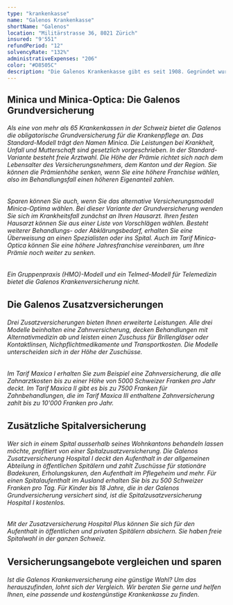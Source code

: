 ```yaml
---
type: "krankenkasse"
name: "Galenos Krankenkasse"
shortName: "Galenos"
location: "Militärstrasse 36, 8021 Zürich"
insured: "9'551"
refundPeriod: "12"
solvencyRate: "132%"
administrativeExpenses: "206"
color: "#D8505C"
description: "Die Galenos Krankenkasse gibt es seit 1908. Gegründet wurde der Versicherer von Mitgliedern des Schweizerischen Technischen Verbandes STV. Im Jahr 1995 erfolgte die Öffnung für alle Schweizer, seitdem kann jeder Eidgenosse Mitglied der Krankenkasse werden. Seit Oktober 2018 gehört das Unternehmen zur Visana-Gruppe. Derzeit haben rund 12'000 Personen eine Grundversicherung bei dem Krankenversicherer mit Hauptsitz in Zürich abgeschlossen, 7'000 Personen haben sich für eine Zusatzversicherung entschieden. Der Versicherer nimmt jährlich Prämien von rund 68 Millionen Schweizer Franken ein, davon entfallen 53 Millionen Franken auf die Grundversicherung. Verschaffen Sie sich hier einen Überblick über das Angebot der Galenos Krankenversicherung und vergleichen Sie Leistungen und Prämien."
---
```


## Minica und Minica-Optica: Die Galenos Grundversicherung

###### Als eine von mehr als 65 Krankenkassen in der Schweiz bietet die Galenos die obligatorische Grundversicherung für die Krankenpflege an. Das Standard-Modell trägt den Namen Minica. Die Leistungen bei Krankheit, Unfall und Mutterschaft sind gesetzlich vorgeschrieben. In der Standard-Variante besteht freie Arztwahl. Die Höhe der Prämie richtet sich nach dem Lebensalter des Versicherungsnehmers, dem Kanton und der Region. Sie können die Prämienhöhe senken, wenn Sie eine höhere Franchise wählen, also im Behandlungsfall einen höheren Eigenanteil zahlen.

###### Sparen können Sie auch, wenn Sie das alternative Versicherungsmodell Minica-Optima wählen. Bei dieser Variante der Grundversicherung wenden Sie sich im Krankheitsfall zunächst an Ihren Hausarzt. Ihren festen Hausarzt können Sie aus einer Liste von Vorschlägen wählen. Besteht weiterer Behandlungs- oder Abklärungsbedarf, erhalten Sie eine Überweisung an einen Spezialisten oder ins Spital. Auch im Tarif Minica-Optica können Sie eine höhere Jahresfranchise vereinbaren, um Ihre Prämie noch weiter zu senken.

###### Ein Gruppenpraxis (HMO)-Modell und ein Telmed-Modell für Telemedizin bietet die Galenos Krankenversicherung nicht.

## Die Galenos Zusatzversicherungen

###### Drei Zusatzversicherungen bieten Ihnen erweiterte Leistungen. Alle drei Modelle beinhalten eine Zahnversicherung, decken Behandlungen mit Alternativmedizin ab und leisten einen Zuschuss für Brillengläser oder Kontaktlinsen, Nichpflichtmedikamente und Transportkosten. Die Modelle unterscheiden sich in der Höhe der Zuschüsse.

###### Im Tarif Maxica I erhalten Sie zum Beispiel eine Zahnversicherung, die alle Zahnarztkosten bis zu einer Höhe von 5000 Schweizer Franken pro Jahr deckt. Im Tarif Maxica II gibt es bis zu 7500 Franken für Zahnbehandlungen, die im Tarif Maxica III enthaltene Zahnversicherung zahlt bis zu 10'000 Franken pro Jahr.

## Zusätzliche Spitalversicherung

###### Wer sich in einem Spital ausserhalb seines Wohnkantons behandeln lassen möchte, profitiert von einer Spitalzusatzversicherung. Die Galenos Zusatzversicherung Hospital I deckt den Aufenthalt in der allgemeinen Abteilung in öffentlichen Spitälern und zahlt Zuschüsse für stationäre Badekuren, Erholungskuren, den Aufenthalt im Pflegeheim und mehr. Für einen Spitalaufenthalt im Ausland erhalten Sie bis zu 500 Schweizer Franken pro Tag. Für Kinder bis 18 Jahre, die in der Galenos Grundversicherung versichert sind, ist die Spitalzusatzversicherung Hospital I kostenlos.

###### Mit der Zusatzversicherung Hospital Plus können Sie sich für den Aufenthalt in öffentlichen und privaten Spitälern absichern. Sie haben freie Spitalwahl in der ganzen Schweiz.

## Versicherungsangebote vergleichen und sparen

###### Ist die Galenos Krankenversicherung eine günstige Wahl? Um das herauszufinden, lohnt sich der Vergleich. Wir beraten Sie gerne und helfen Ihnen, eine passende und kostengünstige Krankenkasse zu finden.
